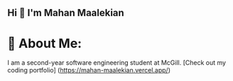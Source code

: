## Hi 👋 I'm Mahan Maalekian

# 💫 About Me:
I am a second-year software engineering student at McGill.
[Check out my coding portfolio] (https://mahan-maalekian.vercel.app/)

<!--
**mahanmaalekian/mahanmaalekian** is a ✨ _special_ ✨ repository because its `README.md` (this file) appears on your GitHub profile.

Here are some ideas to get you started:

- 🔭 I’m currently working on ...
- 🌱 I’m currently learning ...
- 👯 I’m looking to collaborate on ...
- 🤔 I’m looking for help with ...
- 💬 Ask me about ...
- 📫 How to reach me: ...
- 😄 Pronouns: ...
- ⚡ Fun fact: ...
-->
